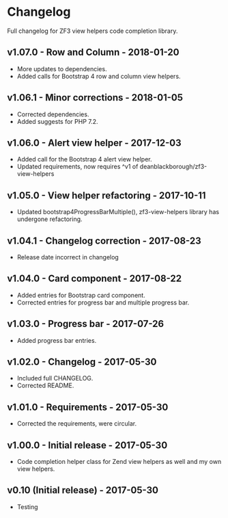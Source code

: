 # Changelog

Full changelog for ZF3 view helpers code completion library.

## v1.07.0 - Row and Column - 2018-01-20

* More updates to dependencies.
* Added calls for Bootstrap 4 row and column view helpers.

## v1.06.1 - Minor corrections - 2018-01-05

* Corrected dependencies.
* Added suggests for PHP 7.2.

## v1.06.0 - Alert view helper - 2017-12-03

* Added call for the Bootstrap 4 alert view helper.
* Updated requirements, now requires ^v1 of deanblackborough/zf3-view-helpers

## v1.05.0 - View helper refactoring - 2017-10-11

* Updated bootstrap4ProgressBarMultiple(), zf3-view-helpers library has undergone refactoring. 

## v1.04.1 - Changelog correction - 2017-08-23

* Release date incorrect in changelog

## v1.04.0 - Card component - 2017-08-22

* Added entries for Bootstrap card component.
* Corrected entries for progress bar and multiple progress bar.

## v1.03.0 - Progress bar - 2017-07-26

* Added progress bar entries.

## v1.02.0 - Changelog - 2017-05-30

* Included full CHANGELOG.
* Corrected README.

## v1.01.0 - Requirements - 2017-05-30

* Corrected the requirements, were circular.

## v1.00.0 - Initial release - 2017-05-30

* Code completion helper class for Zend view helpers as well and my own view helpers.

## v0.10 (Initial release) - 2017-05-30

* Testing
